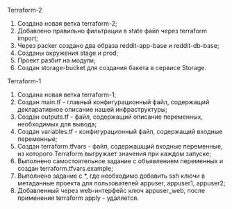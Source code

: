 Terraform-2

1. Создана новая ветка terraform-2;
2. Добавлено правильно фильтрации в state файл через terraform import;
3. Через packer создано два образа reddit-app-base и reddit-db-base;
4. Созданы окружения stage и prod;
5. Проект разбит на модули;
5. Создан storage-bucket для создания бакета в сервисе Storage.



Terraform-1

1. Создана новая ветка terraform-1;
2. Создан main.tf - главный конфигурационный файл, содержащий декларативное описание нашей инфраструктуры;
3. Создан outputs.tf - файл, содержащий описание переменных, необходимых для вывода;
4. Создан variables.tf - конфигурационный файл, содержащий входные переменные;
5. Создан terraform.tfvars - файл, содержашщий входные переменные, из которого Terraform выгружает значения при каждом запуске;
6. Выполнено самостоятельное задание с объявлением переменных и создан terraform.tfvars.example;
7. Выполнено задание с *, где необходимо добавить ssh ключи в метаданные проекта для пользователей appuser, appuser1, appuser2;
8. Добавленный через web-интерфейс ключ appuser_web, после применения terraform apply - удаляется.

